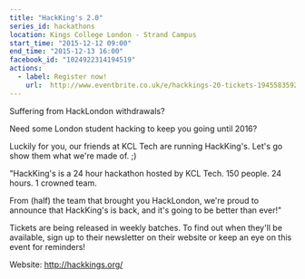 ```yaml
---
title: "HackKing's 2.0"
series_id: hackathons
location: Kings College London - Strand Campus
start_time: "2015-12-12 09:00"
end_time: "2015-12-13 16:00"
facebook_id: "1024922314194519"
actions:
  - label: Register now!
    url:  http://www.eventbrite.co.uk/e/hackkings-20-tickets-19455835929
---
```


Suffering from HackLondon withdrawals?

Need some London student hacking to keep you going until 2016?

Luckily for you, our friends at KCL Tech are running HackKing's. Let's go show them what we're made of. ;)

"HackKing's is a 24 hour hackathon hosted by KCL Tech. 150 people. 24 hours. 1 crowned team.

From (half) the team that brought you HackLondon, we're proud to announce that HackKing's is back, and it's going to be better than ever!"

Tickets are being released in weekly batches. To find out when they'll be available, sign up to their newsletter on their website or keep an eye on this event for reminders!

Website: <http://hackkings.org/>
